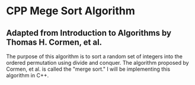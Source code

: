 # CPP Mege Sort Algorithm
## Adapted from Introduction to Algorithms by Thomas H. Cormen, et al.

The purpose of this algorithm is to sort a random set of integers into the ordered permutation using divide and conquer. The algorithm proposed by Cormen, et al. is called the "merge sort." I will be implementing this algorithm in C++.

